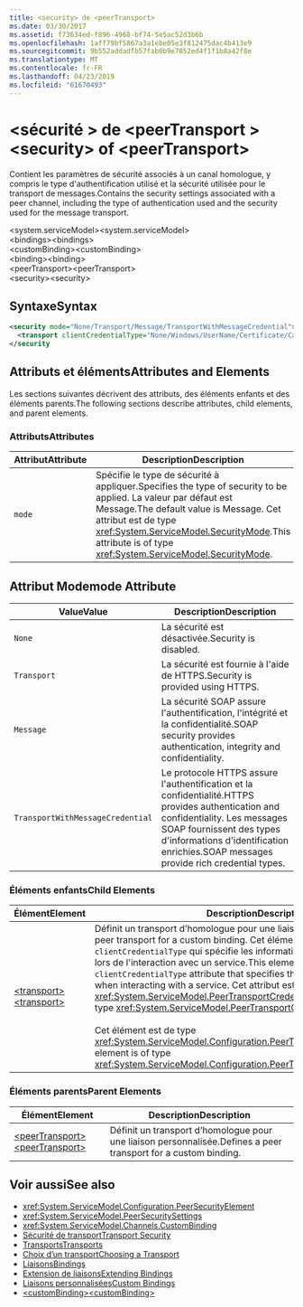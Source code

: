```yaml
---
title: <security> de <peerTransport>
ms.date: 03/30/2017
ms.assetid: f73634ed-f896-4968-bf74-5e5ac52d3b6b
ms.openlocfilehash: 1aff79bf5867a3a1ebe05e3f812475dac4b413e9
ms.sourcegitcommit: 9b552addadfb57fab0b9e7852ed4f1f1b8a42f8e
ms.translationtype: MT
ms.contentlocale: fr-FR
ms.lasthandoff: 04/23/2019
ms.locfileid: "61670493"
---
```

# <a name="security-of-peertransport"></a><span data-ttu-id="4dd8f-102">\<sécurité > de \<peerTransport ></span><span class="sxs-lookup"><span data-stu-id="4dd8f-102">\<security> of \<peerTransport></span></span>
<span data-ttu-id="4dd8f-103">Contient les paramètres de sécurité associés à un canal homologue, y compris le type d'authentification utilisé et la sécurité utilisée pour le transport de messages.</span><span class="sxs-lookup"><span data-stu-id="4dd8f-103">Contains the security settings associated with a peer channel, including the type of authentication used and the security used for the message transport.</span></span>  
  
 <span data-ttu-id="4dd8f-104">\<system.serviceModel></span><span class="sxs-lookup"><span data-stu-id="4dd8f-104">\<system.serviceModel></span></span>  
<span data-ttu-id="4dd8f-105">\<bindings></span><span class="sxs-lookup"><span data-stu-id="4dd8f-105">\<bindings></span></span>  
<span data-ttu-id="4dd8f-106">\<customBinding></span><span class="sxs-lookup"><span data-stu-id="4dd8f-106">\<customBinding></span></span>  
<span data-ttu-id="4dd8f-107">\<binding></span><span class="sxs-lookup"><span data-stu-id="4dd8f-107">\<binding></span></span>  
<span data-ttu-id="4dd8f-108">\<peerTransport></span><span class="sxs-lookup"><span data-stu-id="4dd8f-108">\<peerTransport></span></span>  
<span data-ttu-id="4dd8f-109">\<security></span><span class="sxs-lookup"><span data-stu-id="4dd8f-109">\<security></span></span>  
  
## <a name="syntax"></a><span data-ttu-id="4dd8f-110">Syntaxe</span><span class="sxs-lookup"><span data-stu-id="4dd8f-110">Syntax</span></span>  
  
```xml  
<security mode="None/Transport/Message/TransportWithMessageCredential">
  <transport clientCredentialType="None/Windows/UserName/Certificate/CardSpace" />
</security
```  
  
## <a name="attributes-and-elements"></a><span data-ttu-id="4dd8f-111">Attributs et éléments</span><span class="sxs-lookup"><span data-stu-id="4dd8f-111">Attributes and Elements</span></span>  
 <span data-ttu-id="4dd8f-112">Les sections suivantes décrivent des attributs, des éléments enfants et des éléments parents.</span><span class="sxs-lookup"><span data-stu-id="4dd8f-112">The following sections describe attributes, child elements, and parent elements.</span></span>  
  
### <a name="attributes"></a><span data-ttu-id="4dd8f-113">Attributs</span><span class="sxs-lookup"><span data-stu-id="4dd8f-113">Attributes</span></span>  
  
|<span data-ttu-id="4dd8f-114">Attribut</span><span class="sxs-lookup"><span data-stu-id="4dd8f-114">Attribute</span></span>|<span data-ttu-id="4dd8f-115">Description</span><span class="sxs-lookup"><span data-stu-id="4dd8f-115">Description</span></span>|  
|---------------|-----------------|  
|`mode`|<span data-ttu-id="4dd8f-116">Spécifie le type de sécurité à appliquer.</span><span class="sxs-lookup"><span data-stu-id="4dd8f-116">Specifies the type of security to be applied.</span></span> <span data-ttu-id="4dd8f-117">La valeur par défaut est Message.</span><span class="sxs-lookup"><span data-stu-id="4dd8f-117">The default value is Message.</span></span> <span data-ttu-id="4dd8f-118">Cet attribut est de type <xref:System.ServiceModel.SecurityMode>.</span><span class="sxs-lookup"><span data-stu-id="4dd8f-118">This attribute is of type <xref:System.ServiceModel.SecurityMode>.</span></span>|  
  
## <a name="mode-attribute"></a><span data-ttu-id="4dd8f-119">Attribut Mode</span><span class="sxs-lookup"><span data-stu-id="4dd8f-119">mode Attribute</span></span>  
  
|<span data-ttu-id="4dd8f-120">Value</span><span class="sxs-lookup"><span data-stu-id="4dd8f-120">Value</span></span>|<span data-ttu-id="4dd8f-121">Description</span><span class="sxs-lookup"><span data-stu-id="4dd8f-121">Description</span></span>|  
|-----------|-----------------|  
|`None`|<span data-ttu-id="4dd8f-122">La sécurité est désactivée.</span><span class="sxs-lookup"><span data-stu-id="4dd8f-122">Security is disabled.</span></span>|  
|`Transport`|<span data-ttu-id="4dd8f-123">La sécurité est fournie à l'aide de HTTPS.</span><span class="sxs-lookup"><span data-stu-id="4dd8f-123">Security is provided using HTTPS.</span></span>|  
|`Message`|<span data-ttu-id="4dd8f-124">La sécurité SOAP assure l'authentification, l'intégrité et la confidentialité.</span><span class="sxs-lookup"><span data-stu-id="4dd8f-124">SOAP security provides authentication, integrity and confidentiality.</span></span>|  
|`TransportWithMessageCredential`|<span data-ttu-id="4dd8f-125">Le protocole HTTPS assure l'authentification et la confidentialité.</span><span class="sxs-lookup"><span data-stu-id="4dd8f-125">HTTPS provides authentication and confidentiality.</span></span> <span data-ttu-id="4dd8f-126">Les messages SOAP fournissent des types d'informations d'identification enrichies.</span><span class="sxs-lookup"><span data-stu-id="4dd8f-126">SOAP messages provide rich credential types.</span></span>|  
  
### <a name="child-elements"></a><span data-ttu-id="4dd8f-127">Éléments enfants</span><span class="sxs-lookup"><span data-stu-id="4dd8f-127">Child Elements</span></span>  
  
|<span data-ttu-id="4dd8f-128">Élément</span><span class="sxs-lookup"><span data-stu-id="4dd8f-128">Element</span></span>|<span data-ttu-id="4dd8f-129">Description</span><span class="sxs-lookup"><span data-stu-id="4dd8f-129">Description</span></span>|  
|-------------|-----------------|  
|[<span data-ttu-id="4dd8f-130">\<transport></span><span class="sxs-lookup"><span data-stu-id="4dd8f-130">\<transport></span></span>](../../../../../docs/framework/configure-apps/file-schema/wcf/transport-of-peertransport.md)|<span data-ttu-id="4dd8f-131">Définit un transport d’homologue pour une liaison personnalisée.</span><span class="sxs-lookup"><span data-stu-id="4dd8f-131">Defines a peer transport for a custom binding.</span></span> <span data-ttu-id="4dd8f-132">Cet élément dispose d'un attribut `clientCredentialType` qui spécifie les informations d'identification à utiliser lors de l'interaction avec un service.</span><span class="sxs-lookup"><span data-stu-id="4dd8f-132">This element has a `clientCredentialType` attribute that specifies the credentials to be used when interacting with a service.</span></span> <span data-ttu-id="4dd8f-133">Cet attribut est de type <xref:System.ServiceModel.PeerTransportCredentialType>.</span><span class="sxs-lookup"><span data-stu-id="4dd8f-133">This attribute is of type <xref:System.ServiceModel.PeerTransportCredentialType>.</span></span><br /><br /> <span data-ttu-id="4dd8f-134">Cet élément est de type <xref:System.ServiceModel.Configuration.PeerTransportSecurityElement>.</span><span class="sxs-lookup"><span data-stu-id="4dd8f-134">This element is of type <xref:System.ServiceModel.Configuration.PeerTransportSecurityElement>.</span></span>|  
  
### <a name="parent-elements"></a><span data-ttu-id="4dd8f-135">Éléments parents</span><span class="sxs-lookup"><span data-stu-id="4dd8f-135">Parent Elements</span></span>  
  
|<span data-ttu-id="4dd8f-136">Élément</span><span class="sxs-lookup"><span data-stu-id="4dd8f-136">Element</span></span>|<span data-ttu-id="4dd8f-137">Description</span><span class="sxs-lookup"><span data-stu-id="4dd8f-137">Description</span></span>|  
|-------------|-----------------|  
|[<span data-ttu-id="4dd8f-138">\<peerTransport></span><span class="sxs-lookup"><span data-stu-id="4dd8f-138">\<peerTransport></span></span>](../../../../../docs/framework/configure-apps/file-schema/wcf/peertransport.md)|<span data-ttu-id="4dd8f-139">Définit un transport d’homologue pour une liaison personnalisée.</span><span class="sxs-lookup"><span data-stu-id="4dd8f-139">Defines a peer transport for a custom binding.</span></span>|  
  
## <a name="see-also"></a><span data-ttu-id="4dd8f-140">Voir aussi</span><span class="sxs-lookup"><span data-stu-id="4dd8f-140">See also</span></span>

- <xref:System.ServiceModel.Configuration.PeerSecurityElement>
- <xref:System.ServiceModel.PeerSecuritySettings>
- <xref:System.ServiceModel.Channels.CustomBinding>
- [<span data-ttu-id="4dd8f-141">Sécurité de transport</span><span class="sxs-lookup"><span data-stu-id="4dd8f-141">Transport Security</span></span>](../../../../../docs/framework/wcf/feature-details/transport-security.md)
- [<span data-ttu-id="4dd8f-142">Transports</span><span class="sxs-lookup"><span data-stu-id="4dd8f-142">Transports</span></span>](../../../../../docs/framework/wcf/feature-details/transports.md)
- [<span data-ttu-id="4dd8f-143">Choix d’un transport</span><span class="sxs-lookup"><span data-stu-id="4dd8f-143">Choosing a Transport</span></span>](../../../../../docs/framework/wcf/feature-details/choosing-a-transport.md)
- [<span data-ttu-id="4dd8f-144">Liaisons</span><span class="sxs-lookup"><span data-stu-id="4dd8f-144">Bindings</span></span>](../../../../../docs/framework/wcf/bindings.md)
- [<span data-ttu-id="4dd8f-145">Extension de liaisons</span><span class="sxs-lookup"><span data-stu-id="4dd8f-145">Extending Bindings</span></span>](../../../../../docs/framework/wcf/extending/extending-bindings.md)
- [<span data-ttu-id="4dd8f-146">Liaisons personnalisées</span><span class="sxs-lookup"><span data-stu-id="4dd8f-146">Custom Bindings</span></span>](../../../../../docs/framework/wcf/extending/custom-bindings.md)
- [<span data-ttu-id="4dd8f-147">\<customBinding></span><span class="sxs-lookup"><span data-stu-id="4dd8f-147">\<customBinding></span></span>](../../../../../docs/framework/configure-apps/file-schema/wcf/custombinding.md)
